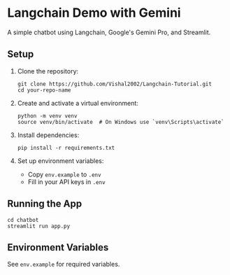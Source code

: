 # Langchain Demo with Gemini

A simple chatbot using Langchain, Google's Gemini Pro, and Streamlit.

## Setup

1. Clone the repository:
   ```
   git clone https://github.com/Vishal2002/Langchain-Tutorial.git
   cd your-repo-name
   ```

2. Create and activate a virtual environment:
   ```
   python -m venv venv
   source venv/bin/activate  # On Windows use `venv\Scripts\activate`
   ```

3. Install dependencies:
   ```
   pip install -r requirements.txt
   ```

4. Set up environment variables:
   - Copy `env.example` to `.env`
   - Fill in your API keys in `.env`

## Running the App

```
cd chatbot
streamlit run app.py
```



## Environment Variables

See `env.example` for required variables.

